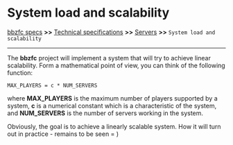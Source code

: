 # System load and scalability

[bbzfc specs](../bbzfc_specs.md) **>>** [Technical specifications](technical_specifications.md) **>>** [Servers](servers.md) **>>** `System load and scalability`

---

The **bbzfc** project will implement a system that will try to achieve linear scalability. Form a mathematical point of
view, you can think of the following function:

    MAX_PLAYERS = c * NUM_SERVERS

where **MAX_PLAYERS** is the maximum number of players supported by a system, **c** is a numerical constant which
is a characteristic of the system, and  **NUM_SERVERS** is the number of servers working in the system.

Obviously, the goal is to achieve a linearly scalable system. How it will turn out in practice - remains to be seen = )
